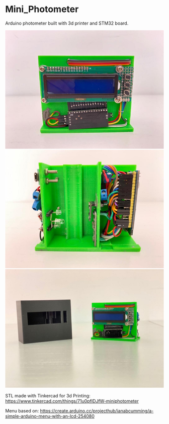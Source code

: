 # Mini_Photometer
Arduino photometer built with 3d printer and STM32 board.

<p align="center">
  <img src="/Photos/Front.jpeg" width="550" alt="Photometer Front without cover">
  <img src="/Photos/Back.jpeg" width="550" alt="Photometer Front without cover">
  <img src="/Photos/both.jpeg" width="550" alt="Photometer Front without cover">
</p>
 
 
STL made with Tinkercad for 3d Printing:
https://www.tinkercad.com/things/71u0pfIDJfW-miniphotometer

Menu based on:
https://create.arduino.cc/projecthub/ianabcumming/a-simple-arduino-menu-with-an-lcd-254080

